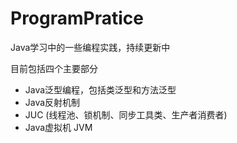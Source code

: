 # ProgramPratice

Java学习中的一些编程实践，持续更新中

目前包括四个主要部分

+ Java泛型编程，包括类泛型和方法泛型
+ Java反射机制
+ JUC (线程池、锁机制、同步工具类、生产者消费者)
+ Java虚拟机 JVM